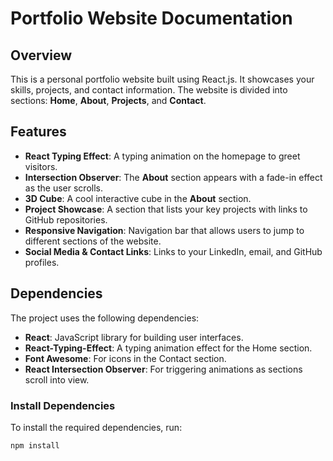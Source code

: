 # Portfolio Website Documentation

## Overview

This is a personal portfolio website built using React.js. It showcases your skills, projects, and contact information. The website is divided into sections: **Home**, **About**, **Projects**, and **Contact**.

## Features

- **React Typing Effect**: A typing animation on the homepage to greet visitors.
- **Intersection Observer**: The **About** section appears with a fade-in effect as the user scrolls.
- **3D Cube**: A cool interactive cube in the **About** section.
- **Project Showcase**: A section that lists your key projects with links to GitHub repositories.
- **Responsive Navigation**: Navigation bar that allows users to jump to different sections of the website.
- **Social Media & Contact Links**: Links to your LinkedIn, email, and GitHub profiles.


## Dependencies

The project uses the following dependencies:

- **React**: JavaScript library for building user interfaces.
- **React-Typing-Effect**: A typing animation effect for the Home section.
- **Font Awesome**: For icons in the Contact section.
- **React Intersection Observer**: For triggering animations as sections scroll into view.

### Install Dependencies

To install the required dependencies, run:

```bash
npm install
```

